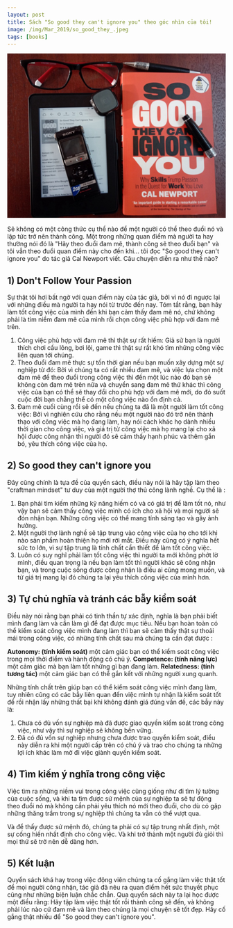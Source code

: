 ```yaml
---
layout: post
title: Sách "So good they can't ignore you" theo góc nhìn của tôi!
image: /img/Mar_2019/so_good_they_.jpeg
tags: [books]
---
```


![](/img/Mar_2019/so_good_they_.jpeg)

Sẽ không có một công thức cụ thể nào để một người có thể theo đuổi nó và lập tức trở nên thành công. Một trong những quan điểm mà người ta hay thường nói đó là "Hãy theo đuổi đam mê, thành công sẽ theo đuổi bạn" và tôi vẫn theo đuổi quan điểm này cho đến khi... tôi đọc "So good they can't ignore you" do tác giả Cal Newport viết. Câu chuyện diễn ra như thế nào?

## 1) Don't Follow Your Passion

Sự thật tôi hơi bất ngờ với quan điểm này của tác giả, bởi vì nó đi ngược lại với những điều mà người ta hay nói từ trước đến nay. Tóm tắt rằng, bạn hãy làm tốt công việc của mình đến khi bạn cảm thấy đam mê nó, chứ không phải là tìm niềm đam mê của mình rồi chọn công việc phù hợp với đam mê trên.

1. Công việc phù hợp với đam mê thì thật sự rất hiếm: Giả sử bạn là người thích chơi cầu lông, bơi lội, game thì thật sự rất khó tìm những công việc liên quan tới chúng.
2. Theo đuổi đam mê thực sự tốn thời gian nếu bạn muốn xây dựng một sự nghiệp từ đó: Bởi vì chúng ta có rất nhiều đam mê, và việc lựa chọn một đam mê để theo đuổi trong công việc thì đến một lúc nào đó bạn sẽ không còn đam mê trên nữa và chuyển sang đam mê thứ khác thì công việc của bạn có thể sẽ thay đổi cho phù hợp với đam mê mới, do đó suốt cuộc đời bạn chẳng thể có một công việc nào ổn định cả.
3. Đam mê cuối cùng rồi sẽ đến nếu chúng ta đã là một người làm tốt công việc: Bởi vì nghiên cứu cho rằng nếu một người nào đó trở nên thành thạo với công việc mà họ đang làm, hay nói cách khác họ dành nhiều thời gian cho công việc, và giá trị từ công việc mà họ mang lại cho xã hội được công nhận thì người đó sẽ cảm thấy hạnh phúc và thêm gắn bó, yêu thích công việc của họ.

## 2) So good they can't ignore you

Đây cũng chính là tựa đề của quyển sách, điều này nói là hãy tập làm theo "craftman mindset" tư duy của một người thợ thủ công lành nghề. Cụ thể là :

1. Bạn phải tìm kiếm những kỹ năng hiếm có và có giá trị để làm tốt nó, như vậy bạn sẽ cảm thấy công việc mình có ích cho xã hội và mọi người sẽ đón nhận bạn. Những công việc có thể mang tính sáng tạo và gây ảnh hưởng.
2. Một người thợ lành nghề sẽ tập trung vào công việc của họ cho tới khi nào sản phẩm hoàn thiện họ mới rời mắt. Điều này cũng có ý nghĩa hết sức to lớn, vì sự tập trung là tính chất cần thiết để làm tốt công việc.
3. Luôn có suy nghĩ phải làm tốt công việc thì người ta mới không phớt lờ mình, điều quan trọng là nếu bạn làm tốt thì người khác sẽ công nhận bạn, và trong cuộc sống được công nhận là điều ai cũng mong muốn, và từ giá trị mang lại đó chúng ta lại yêu thích công việc của mình hơn.

## 3) Tự chủ nghĩa và tránh các bẫy kiểm soát

Điều này nói rằng bạn phải có tinh thần tự xác định, nghĩa là bạn phải biết mình đang làm và cần làm gì để đạt được mục tiêu. Nếu bạn hoàn toàn có thể kiếm soát công việc mình đang làm thì bạn sẽ cảm thấy thật sự thoải mái trong công việc, có những tính chất sau mà chúng ta cần đạt được :

**Autonomy: (tính kiểm soát)** một cảm giác bạn có thể kiểm soát công việc trong mọi thời điểm và hành động có chủ ý.
**Competence: (tính năng lực)** một cảm giác mà bạn làm tốt những gì bạn đang làm.
**Relatedness: (tính tương tác)** một cảm giác bạn có thể gắn kết với những người xung quanh.

Những tính chất trên giúp bạn có thể kiểm soát công việc mình đang làm, tuy nhiên cũng có các bẫy liên quan đến việc mình tự nhận là kiểm soát tốt để rồi nhận lấy những thất bại khi không đánh giá đúng vấn đề, các bẫy này là:

1. Chưa có đủ vốn sự nghiệp mà đã được giao quyền kiểm soát trong công việc, như vậy thì sự nghiệp sẽ không bền vững.
2. Đã có đủ vốn sự nghiệp nhưng chưa được trao quyền kiểm soát, điều này diễn ra khi một người cấp trên có chủ ý và trao cho chúng ta những lợi ích khác làm mờ đi việc giành quyền kiểm soát.

## 4) Tìm kiếm ý nghĩa trong công việc

Việc tìm ra những niềm vui trong công việc cũng giống như đi tìm lý tưởng của cuộc sống, và khi ta tìm được sứ mệnh của sự nghiệp ta sẽ tự động theo đuổi nó mà không cần phải yêu thích nó mới theo đuổi, cho dù có gặp những thăng trầm trong sự nghiệp thì chúng ta vẫn có thể vượt qua.

Và để thấy được sứ mệnh đó, chúng ta phải có sự tập trung nhất định, một sự cống hiến nhất định cho công việc. Và khi trở thành một người đủ giỏi thì mọi thứ sẽ trở nên dễ dàng hơn.

## 5) Kết luận

Quyển sách khá hay trong việc động viên chúng ta cố gắng làm việc thật tốt để mọi người công nhận, tác giả đã nêu ra quan điểm hết sức thuyết phục cũng như những biện luận chắc chắn. Qua quyển sách này ta lại học được một điều rằng: Hãy tập làm việc thật tốt rồi thành công sẽ đến, và không phải lúc nào cứ đam mê và làm theo chúng là mọi chuyện sẽ tốt đẹp. Hãy cố gắng thật nhiều để "So good they can't ignore you".
